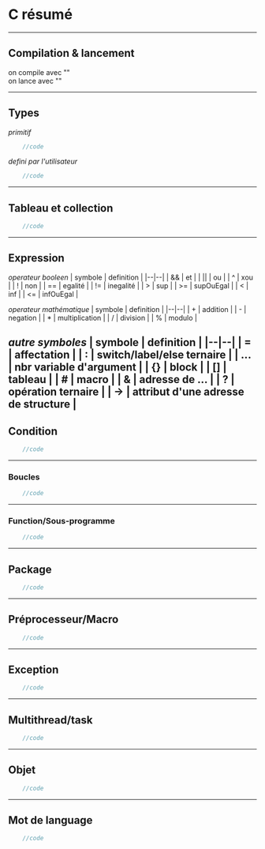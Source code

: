 # C résumé 

---
## Compilation & lancement

on compile avec ""\
on lance avec ""

---
## Types

*primitif*
```C
	//code
```

*defini par l'utilisateur*
```C
	//code
```
---
## Tableau et collection
```C
	//code
```
---
## Expression

*operateur booleen*
| symbole | definition |
|--|--|
| &&   | et                              |
| \|\|   | ou                              |
| ^    | xou                             |
| !    | non                             |
| ==   | egalité                         |
| !=   | inegalité                       |
|  >   | sup                             |
| >=   | supOuEgal                       |
|  <   | inf                             |
| <=   | infOuEgal                       |

*operateur mathématique*
| symbole | definition |
|--|--|
|  +   | addition                        |
|  -   | negation                        |
|  *   | multiplication                  |
|  /   | division                        |
|  %   | modulo                          |

*autre symboles*
| symbole | definition |
|--|--|
|  =   | affectation                     |
|  :   | switch/label/else ternaire      |
|  ... | nbr variable d'argument         |
|  {}  | block                           |
|  []  | tableau                         |
|  #   | macro                           |
|  &   | adresse de ...                  |
|  ?   | opération ternaire              |
|  ->  | attribut d'une adresse de structure              |
---
## Condition
```C
	//code
```
---
### Boucles
```C
	//code
```
---
### Function/Sous-programme
```C
	//code
```
---
## Package
```C
	//code
```
---
## Préprocesseur/Macro
```C
	//code
```
---
## Exception
```C
	//code
```
---
## Multithread/task
```C
	//code
```
---
## Objet
```C
	//code
```
---
## Mot de language
```C
	//code
```
